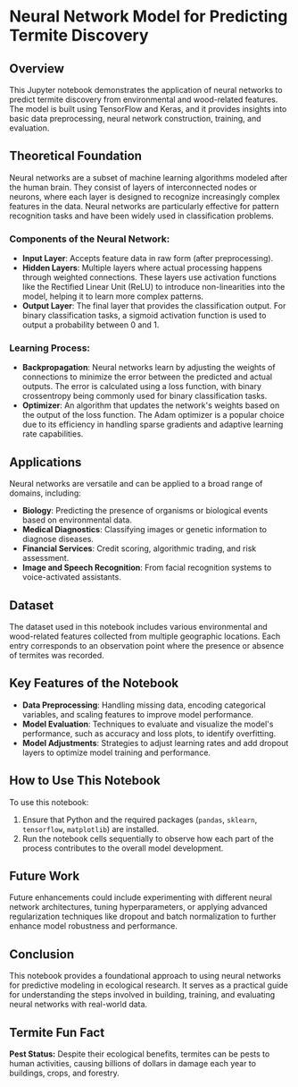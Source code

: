 # Neural Network Model for Predicting Termite Discovery

## Overview
This Jupyter notebook demonstrates the application of neural networks to predict termite discovery from environmental and wood-related features. The model is built using TensorFlow and Keras, and it provides insights into basic data preprocessing, neural network construction, training, and evaluation.

## Theoretical Foundation
Neural networks are a subset of machine learning algorithms modeled after the human brain. They consist of layers of interconnected nodes or neurons, where each layer is designed to recognize increasingly complex features in the data. Neural networks are particularly effective for pattern recognition tasks and have been widely used in classification problems.

### Components of the Neural Network:
- **Input Layer**: Accepts feature data in raw form (after preprocessing).
- **Hidden Layers**: Multiple layers where actual processing happens through weighted connections. These layers use activation functions like the Rectified Linear Unit (ReLU) to introduce non-linearities into the model, helping it to learn more complex patterns.
- **Output Layer**: The final layer that provides the classification output. For binary classification tasks, a sigmoid activation function is used to output a probability between 0 and 1.

### Learning Process:
- **Backpropagation**: Neural networks learn by adjusting the weights of connections to minimize the error between the predicted and actual outputs. The error is calculated using a loss function, with binary crossentropy being commonly used for binary classification tasks.
- **Optimizer**: An algorithm that updates the network's weights based on the output of the loss function. The Adam optimizer is a popular choice due to its efficiency in handling sparse gradients and adaptive learning rate capabilities.

## Applications
Neural networks are versatile and can be applied to a broad range of domains, including:
- **Biology**: Predicting the presence of organisms or biological events based on environmental data.
- **Medical Diagnostics**: Classifying images or genetic information to diagnose diseases.
- **Financial Services**: Credit scoring, algorithmic trading, and risk assessment.
- **Image and Speech Recognition**: From facial recognition systems to voice-activated assistants.

## Dataset
The dataset used in this notebook includes various environmental and wood-related features collected from multiple geographic locations. Each entry corresponds to an observation point where the presence or absence of termites was recorded.

## Key Features of the Notebook
- **Data Preprocessing**: Handling missing data, encoding categorical variables, and scaling features to improve model performance.
- **Model Evaluation**: Techniques to evaluate and visualize the model's performance, such as accuracy and loss plots, to identify overfitting.
- **Model Adjustments**: Strategies to adjust learning rates and add dropout layers to optimize model training and performance.

## How to Use This Notebook
To use this notebook:
1. Ensure that Python and the required packages (`pandas`, `sklearn`, `tensorflow`, `matplotlib`) are installed.
2. Run the notebook cells sequentially to observe how each part of the process contributes to the overall model development.

## Future Work
Future enhancements could include experimenting with different neural network architectures, tuning hyperparameters, or applying advanced regularization techniques like dropout and batch normalization to further enhance model robustness and performance.

## Conclusion
This notebook provides a foundational approach to using neural networks for predictive modeling in ecological research. It serves as a practical guide for understanding the steps involved in building, training, and evaluating neural networks with real-world data.

## Termite Fun Fact
**Pest Status:** Despite their ecological benefits, termites can be pests to human activities, causing billions of dollars in damage each year to buildings, crops, and forestry.